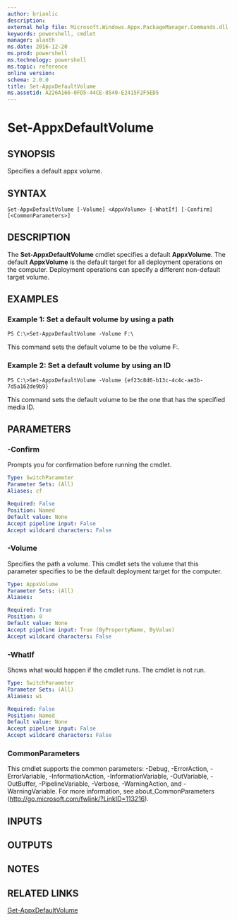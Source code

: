 ```yaml
---
author: brianlic
description: 
external help file: Microsoft.Windows.Appx.PackageManager.Commands.dll-Help.xml
keywords: powershell, cmdlet
manager: alanth
ms.date: 2016-12-20
ms.prod: powershell
ms.technology: powershell
ms.topic: reference
online version: 
schema: 2.0.0
title: Set-AppxDefaultVolume
ms.assetid: A226A166-0FD5-44CE-8540-E2415F2F5ED5
---
```


# Set-AppxDefaultVolume

## SYNOPSIS
Specifies a default appx volume.

## SYNTAX

```
Set-AppxDefaultVolume [-Volume] <AppxVolume> [-WhatIf] [-Confirm] [<CommonParameters>]
```

## DESCRIPTION
The **Set-AppxDefaultVolume** cmdlet specifies a default **AppxVolume**.
The default **AppxVolume** is the default target for all deployment operations on the computer.
Deployment operations can specify a different non-default target volume.

## EXAMPLES

### Example 1: Set a default volume by using a path
```
PS C:\>Set-AppxDefaultVolume -Volume F:\
```

This command sets the default volume to be the volume F:\.

### Example 2: Set a default volume by using an ID
```
PS C:\>Set-AppxDefaultVolume -Volume {ef23c8d6-b13c-4c4c-ae3b-7d5a162de9b9}
```

This command sets the default volume to be the one that has the specified media ID.

## PARAMETERS

### -Confirm
Prompts you for confirmation before running the cmdlet.

```yaml
Type: SwitchParameter
Parameter Sets: (All)
Aliases: cf

Required: False
Position: Named
Default value: None
Accept pipeline input: False
Accept wildcard characters: False
```

### -Volume
Specifies the path a volume.
This cmdlet sets the volume that this parameter specifies to be the default deployment target for the computer.

```yaml
Type: AppxVolume
Parameter Sets: (All)
Aliases: 

Required: True
Position: 0
Default value: None
Accept pipeline input: True (ByPropertyName, ByValue)
Accept wildcard characters: False
```

### -WhatIf
Shows what would happen if the cmdlet runs. The cmdlet is not run.

```yaml
Type: SwitchParameter
Parameter Sets: (All)
Aliases: wi

Required: False
Position: Named
Default value: None
Accept pipeline input: False
Accept wildcard characters: False
```

### CommonParameters
This cmdlet supports the common parameters: -Debug, -ErrorAction, -ErrorVariable, -InformationAction, -InformationVariable, -OutVariable, -OutBuffer, -PipelineVariable, -Verbose, -WarningAction, and -WarningVariable. For more information, see about_CommonParameters (http://go.microsoft.com/fwlink/?LinkID=113216).

## INPUTS

## OUTPUTS

## NOTES

## RELATED LINKS

[Get-AppxDefaultVolume](./Get-AppxDefaultVolume.md)

